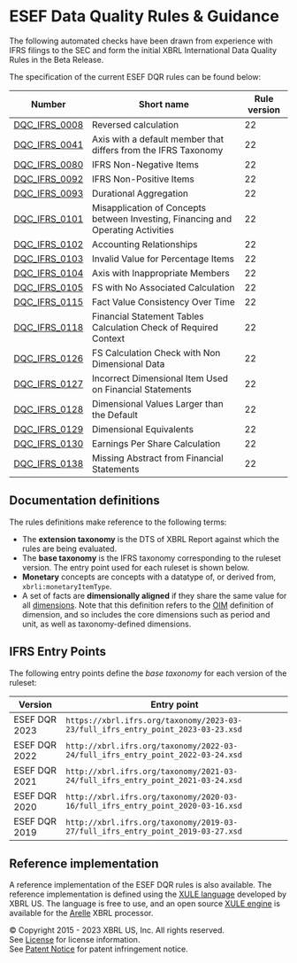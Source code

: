 # ESEF Data Quality Rules & Guidance

The following automated checks have been drawn from experience with IFRS filings to the SEC and form the initial XBRL International Data Quality Rules in the Beta Release. 

The specification of the current ESEF DQR rules can be found below:

| Number | Short name | Rule version |
| ----- | ----- | ----- |
| [DQC_IFRS_0008](docs/DQC_IFRS_0008/DQC_0008.md) | Reversed calculation | 22 |
| [DQC_IFRS_0041](docs/DQC_IFRS_0041/DQC_0041.md) | Axis with a default member that differs from the IFRS Taxonomy | 22 |
| [DQC_IFRS_0080](docs/DQC_IFRS_0080/DQC_0080.md) | IFRS Non-Negative Items | 22 |
| [DQC_IFRS_0092](docs/DQC_IFRS_0092/DQC_0092.md) | IFRS Non-Positive Items | 22 |
| [DQC_IFRS_0093](docs/DQC_IFRS_0093/DQC_0093.md) | Durational Aggregation | 22 |
| [DQC_IFRS_0101](docs/DQC_IFRS_0101/DQC_0101.md) | Misapplication of Concepts between Investing, Financing and Operating Activities | 22 |
| [DQC_IFRS_0102](docs/DQC_IFRS_0102/DQC_0102.md) | Accounting Relationships| 22 |
| [DQC_IFRS_0103](docs/DQC_IFRS_0103/DQC_0103.md) | Invalid Value for Percentage Items | 22 |
| [DQC_IFRS_0104](docs/DQC_IFRS_0104/DQC_0104.md) | Axis with Inappropriate Members | 22 |
| [DQC_IFRS_0105](docs/DQC_IFRS_0105/DQC_0105.md) | FS with No Associated Calculation | 22 |
| [DQC_IFRS_0115](docs/DQC_IFRS_0115/DQC_0115.md) | Fact Value Consistency Over Time | 22 |
| [DQC_IFRS_0118](docs/DQC_IFRS_0118/DQC_0118.md) | Financial Statement Tables Calculation Check of Required Context | 22 |
| [DQC_IFRS_0126](docs/DQC_IFRS_0126/DQC_0126.md) | FS Calculation Check with Non Dimensional Data | 22 |
| [DQC_IFRS_0127](docs/DQC_IFRS_0127/DQC_0127.md) | Incorrect Dimensional Item Used on Financial Statements | 22 |
| [DQC_IFRS_0128](docs/DQC_IFRS_0128/DQC_0128.md) | Dimensional Values Larger than the Default | 22 |
| [DQC_IFRS_0129](docs/DQC_IFRS_0129/DQC_0129.md) | Dimensional Equivalents | 22 |
| [DQC_IFRS_0130](docs/DQC_IFRS_0130/DQC_0130.md) | Earnings Per Share Calculation | 22 |
| [DQC_IFRS_0138](docs/DQC_IFRS_0138/DQC_0138.md) | Missing Abstract from Financial Statements | 22 |

## Documentation definitions

The rules definitions make reference to the following terms:

* The **extension taxonomy** is the DTS of XBRL Report against which the rules are being evaluated.
* The **base taxonomy** is the IFRS taxonomy corresponding to the ruleset version.  The entry point used for each ruleset is shown below.
* **Monetary** concepts are concepts with a datatype of, or derived from, `xbrli:monetaryItemType`.
* A set of facts are **dimensionally aligned** if they share the same value for all [dimensions](https://www.xbrl.org/Specification/oim/REC-2021-10-13/oim-REC-2021-10-13.html#term-dimension).  Note that this definition refers to the [OIM](https://www.xbrl.org/Specification/oim/REC-2021-10-13/oim-REC-2021-10-13.html) definition of dimension, and so includes the core dimensions such as period and unit, as well as taxonomy-defined dimensions.

## IFRS Entry Points

The following entry points define the _base taxonomy_ for each version of the ruleset:

| Version | Entry point |
| ------- | ----------- | 
| ESEF DQR 2023 | `https://xbrl.ifrs.org/taxonomy/2023-03-23/full_ifrs_entry_point_2023-03-23.xsd` | 
| ESEF DQR 2022 | `http://xbrl.ifrs.org/taxonomy/2022-03-24/full_ifrs_entry_point_2022-03-24.xsd` |  
| ESEF DQR 2021 | `http://xbrl.ifrs.org/taxonomy/2021-03-24/full_ifrs_entry_point_2021-03-24.xsd` |
| ESEF DQR 2020 | `http://xbrl.ifrs.org/taxonomy/2020-03-16/full_ifrs_entry_point_2020-03-16.xsd` |
| ESEF DQR 2019 | `http://xbrl.ifrs.org/taxonomy/2019-03-27/full_ifrs_entry_point_2019-03-27.xsd` |

## Reference implementation

A reference implementation of the ESEF DQR rules is also available.  The reference implementation is defined using the [XULE language](https://xbrl.us/home/use/what-is-xule) developed by XBRL US.  The language is free to use, and an open source [XULE engine](https://github.com/xbrlus/xule/releases/latest) is available for the [Arelle](https://arelle.org/pub) XBRL processor.   


© Copyright 2015 - 2023 XBRL US, Inc. All rights reserved.   
See [License](https://xbrl.us/dqc-license) for license information.  
See [Patent Notice](https://xbrl.us/dqc-patent) for patent infringement notice.  
